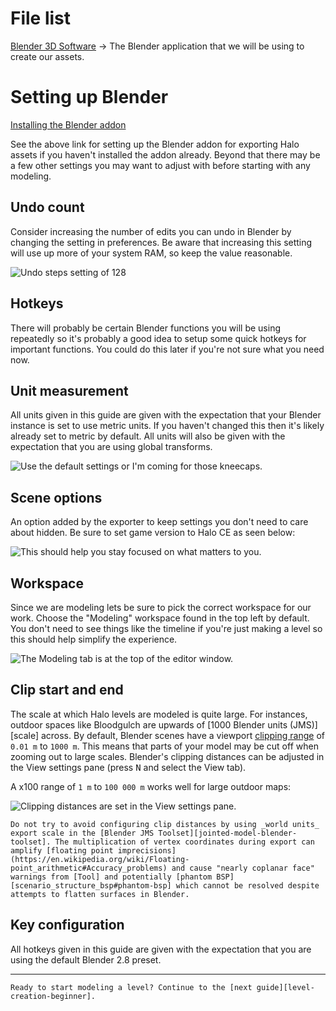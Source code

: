 # File list
[Blender 3D Software](https://www.blender.org/) -> The Blender application that we will be using to create our assets.

# Setting up Blender
[Installing the Blender addon](https://general-101.github.io/HEK-Docs/w/Plugin/Install/Install.html)

See the above link for setting up the Blender addon for exporting Halo assets if you haven't installed the addon already. Beyond that there may be a few other settings you may want to adjust with before starting with any modeling.

## Undo count
Consider increasing the number of edits you can undo in Blender by changing the setting in preferences. Be aware that increasing this setting will use up more of your system RAM, so keep the value reasonable.

![Undo steps setting of 128](A.png)

## Hotkeys
There will probably be certain Blender functions you will be using repeatedly so it's probably a good idea to setup some quick hotkeys for important functions. You could do this later if you're not sure what you need now.

## Unit measurement
All units given in this guide are given with the expectation that your Blender instance is set to use metric units. If you haven't changed this then it's likely already set to metric by default. All units will also be given with the expectation that you are using global transforms.

![Use the default settings or I'm coming for those kneecaps.](C.png)

## Scene options
An option added by the exporter to keep settings you don't need to care about hidden. Be sure to set game version to Halo CE as seen below:

![This should help you stay focused on what matters to you.](D.png)

## Workspace
Since we are modeling lets be sure to pick the correct workspace for our work. Choose the "Modeling" workspace found in the top left by default. You don't need to see things like the timeline if you're just making a level so this should help simplify the experience.

![The Modeling tab is at the top of the editor window.](E.png)

## Clip start and end
The scale at which Halo levels are modeled is quite large. For instances, outdoor spaces like Bloodgulch are upwards of [1000 Blender units (JMS)][scale] across. By default, Blender scenes have a viewport [clipping range][wiki-clipping] of `0.01 m` to `1000 m`. This means that parts of your model may be cut off when zooming out to large scales. Blender's clipping distances can be adjusted in the View settings pane (press <kbd>N</kbd> and select the View tab).

A x100 range of `1 m` to `100 000 m` works well for large outdoor maps:

![Clipping distances are set in the View settings pane.](F.png)

```.alert danger
Do not try to avoid configuring clip distances by using _world units_ export scale in the [Blender JMS Toolset][jointed-model-blender-toolset]. The multiplication of vertex coordinates during export can amplify [floating point imprecisions](https://en.wikipedia.org/wiki/Floating-point_arithmetic#Accuracy_problems) and cause "nearly coplanar face" warnings from [Tool] and potentially [phantom BSP][scenario_structure_bsp#phantom-bsp] which cannot be resolved despite attempts to flatten surfaces in Blender.
```

## Key configuration
All hotkeys given in this guide are given with the expectation that you are using the default Blender 2.8 preset.

---

```.alert success
Ready to start modeling a level? Continue to the [next guide][level-creation-beginner].
```

[wiki-clipping]: https://en.wikipedia.org/wiki/Clipping_(computer_graphics)#Clipping_in_3D_graphics

